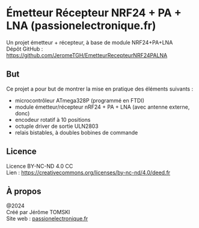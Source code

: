 # Émetteur Récepteur NRF24 + PA + LNA (passionelectronique.fr)

Un projet émetteur + récepteur, à base de module NRF24+PA+LNA<br />
Dépôt GitHub : https://github.com/JeromeTGH/EmetteurRecepteurNRF24PALNA

## But

Ce projet a pour but de montrer la mise en pratique des éléments suivants :<br />

- microcontrôleur ATmega328P (programmé en FTDI)
- module émetteur/récepteur nRF24 + PA + LNA (avec antenne externe, donc)
- encodeur rotatif à 10 positions
- octuple driver de sortie ULN2803
- relais bistables, à doubles bobines de commande

## Licence

Licence BY-NC-ND 4.0 CC<br />
Lien : https://creativecommons.org/licenses/by-nc-nd/4.0/deed.fr

## À propos

@2024<br />
Créé par Jérôme TOMSKI<br />
Site web : [passionelectronique.fr](https://passionelectronique.fr/)